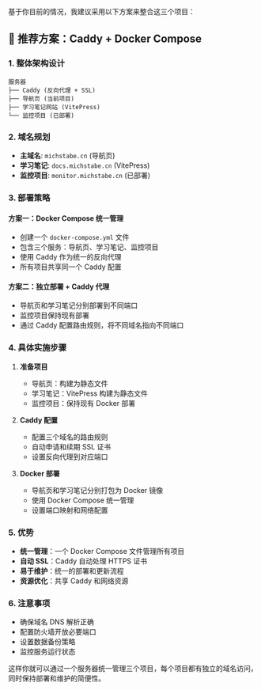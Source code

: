 基于你目前的情况，我建议采用以下方案来整合这三个项目：

## 🚀 推荐方案：Caddy + Docker Compose

### 1. **整体架构设计**
```
服务器
├── Caddy (反向代理 + SSL)
├── 导航页 (当前项目)
├── 学习笔记网站 (VitePress)
└── 监控项目 (已部署)
```

### 2. **域名规划**
- **主域名**: `michstabe.cn` (导航页)
- **学习笔记**: `docs.michstabe.cn` (VitePress)
- **监控项目**: `monitor.michstabe.cn` (已部署)

### 3. **部署策略**

#### **方案一：Docker Compose 统一管理**
- 创建一个 `docker-compose.yml` 文件
- 包含三个服务：导航页、学习笔记、监控项目
- 使用 Caddy 作为统一的反向代理
- 所有项目共享同一个 Caddy 配置

#### **方案二：独立部署 + Caddy 代理**
- 导航页和学习笔记分别部署到不同端口
- 监控项目保持现有部署
- 通过 Caddy 配置路由规则，将不同域名指向不同端口

### 4. **具体实施步骤**

1. **准备项目**
   - 导航页：构建为静态文件
   - 学习笔记：VitePress 构建为静态文件
   - 监控项目：保持现有 Docker 部署

2. **Caddy 配置**
   - 配置三个域名的路由规则
   - 自动申请和续期 SSL 证书
   - 设置反向代理到对应端口

3. **Docker 部署**
   - 导航页和学习笔记分别打包为 Docker 镜像
   - 使用 Docker Compose 统一管理
   - 设置端口映射和网络配置

### 5. **优势**
- **统一管理**：一个 Docker Compose 文件管理所有项目
- **自动 SSL**：Caddy 自动处理 HTTPS 证书
- **易于维护**：统一的部署和更新流程
- **资源优化**：共享 Caddy 和网络资源

### 6. **注意事项**
- 确保域名 DNS 解析正确
- 配置防火墙开放必要端口
- 设置数据备份策略
- 监控服务运行状态

这样你就可以通过一个服务器统一管理三个项目，每个项目都有独立的域名访问，同时保持部署和维护的简便性。